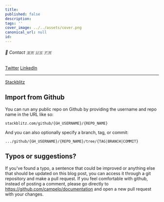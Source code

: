 ```yaml
---
title: 
published: false
description: 
tags: ''
cover_image: ../../assets/cover.png
canonical_url: null
id: 
---
```


###### :postbox: Contact :brazil: :us: :fr:

[Twitter](https://twitter.com/campelo87)
[LinkedIn](https://www.linkedin.com/in/flavio-campelo/?locale=en_US)

---

[Stackblitz](https://stackblitz.com/)

## Import from Github

You can run any public repo on Github by providing the username and repo name in the URL like so:

```
stackblitz.com/github/{GH_USERNAME}/{REPO_NAME}
```

And you can also optionally specify a branch, tag, or commit:

```
.../github/{GH_USERNAME}/{REPO_NAME}/tree/{TAG|BRANCH|COMMIT}
```

## Typos or suggestions?

If you've found a typo, a sentence that could be improved or anything else that should be updated on this blog post, you can access it through a git repository and make a pull request. If you feel comfortable with github, instead of posting a comment, please go directly to https://github.com/campelo/documentation and open a new pull request with your changes.